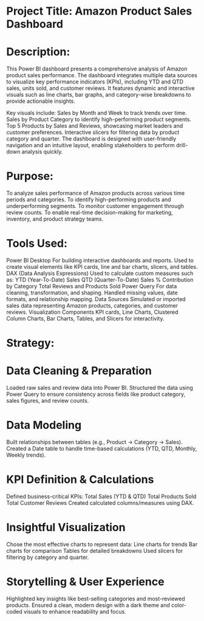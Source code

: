 # Project Title: Amazon Product Sales Dashboard

# Description:
This Power BI dashboard presents a comprehensive analysis of Amazon product sales performance. The dashboard integrates multiple data sources to visualize key performance indicators (KPIs), including YTD and QTD sales, units sold, and customer reviews. It features dynamic and interactive visuals such as line charts, bar graphs, and category-wise breakdowns to provide actionable insights.

 Key visuals include:
Sales by Month and Week to track trends over time.
Sales by Product Category to identify high-performing product segments.
Top 5 Products by Sales and Reviews, showcasing market leaders and customer preferences.
Interactive slicers for filtering data by product category and quarter.
The dashboard is designed with user-friendly navigation and an intuitive layout, enabling stakeholders to perform drill-down analysis quickly.

# Purpose:
To analyze sales performance of Amazon products across various time periods and categories.
To identify high-performing products and underperforming segments.
To monitor customer engagement through review counts.
To enable real-time decision-making for marketing, inventory, and product strategy teams.

# Tools Used:
Power BI Desktop
For building interactive dashboards and reports.
Used to create visual elements like KPI cards, line and bar charts, slicers, and tables.
DAX (Data Analysis Expressions)
Used to calculate custom measures such as:
YTD (Year-To-Date) Sales
QTD (Quarter-To-Date) Sales
% Contribution by Category
Total Reviews and Products Sold
Power Query
For data cleaning, transformation, and shaping.
Handled missing values, date formats, and relationship mapping.
Data Sources
Simulated or imported sales data representing Amazon products, categories, and customer reviews.
Visualization Components
KPI cards, Line Charts, Clustered Column Charts, Bar Charts, Tables, and Slicers for interactivity.

# Strategy:
# Data Cleaning & Preparation
Loaded raw sales and review data into Power BI.
Structured the data using Power Query to ensure consistency across fields like product category, sales figures, and review counts.
# Data Modeling
Built relationships between tables (e.g., Product → Category → Sales).
Created a Date table to handle time-based calculations (YTD, QTD, Monthly, Weekly trends).
# KPI Definition & Calculations
Defined business-critical KPIs:
Total Sales (YTD & QTD)
Total Products Sold
Total Customer Reviews
Created calculated columns/measures using DAX.
# Insightful Visualization
Chose the most effective charts to represent data:
Line charts for trends
Bar charts for comparison
Tables for detailed breakdowns
Used slicers for filtering by category and quarter.
# Storytelling & User Experience
Highlighted key insights like best-selling categories and most-reviewed products.
Ensured a clean, modern design with a dark theme and color-coded visuals to enhance readability and focus.
